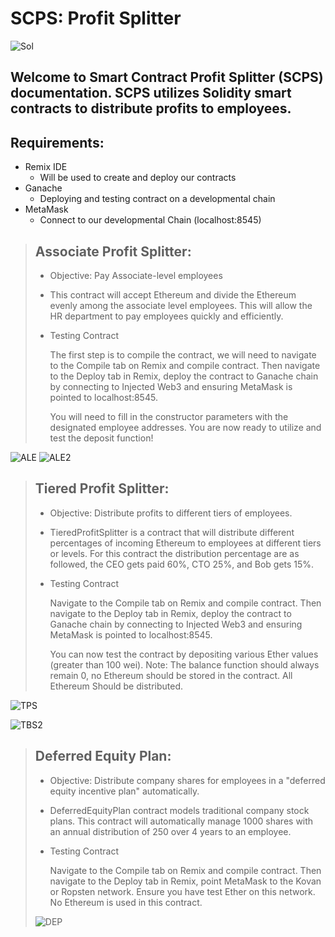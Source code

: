 # SCPS: Profit Splitter

![Sol](Images/sol.jpg)

## Welcome to Smart Contract Profit Splitter (SCPS) documentation. SCPS utilizes Solidity smart contracts to distribute profits to employees.

## Requirements:

- Remix IDE
  - Will be used to create and deploy our contracts
- Ganache
  - Deploying and testing contract on a developmental chain 
- MetaMask
  - Connect to our developmental Chain (localhost:8545)

> ## Associate Profit Splitter:
>
>- Objective: Pay Associate-level employees
>
>- This contract will accept Ethereum and divide the Ethereum evenly among the associate level employees. This will allow the HR department to pay employees quickly and efficiently.
>
>- Testing Contract
>
>   The first step is to compile the contract, we will need to navigate to the Compile tab on Remix and compile contract. Then navigate to the Deploy tab in Remix, deploy the contract to Ganache chain by connecting to Injected Web3 and ensuring MetaMask is pointed to localhost:8545.
>
>   You will need to fill in the constructor parameters with the designated employee addresses. You are now ready to utilize and test the deposit function!

![ALE](Images\AssociateProfitSplitter.JPG)
![ALE2](Images\AssociateProfitSplitter2.JPG)

> ## Tiered Profit Splitter:
>
> - Objective: Distribute profits to different tiers of employees.
>
> - TieredProfitSplitter is a contract that will distribute different percentages of incoming Ethereum to employees at different tiers or levels. For this contract the distribution percentage are as followed, the CEO gets paid 60%, CTO 25%, and Bob gets 15%.
> - Testing Contract
>
>   Navigate to the Compile tab on Remix and compile contract. Then navigate to the Deploy tab in Remix, deploy the contract to Ganache chain by connecting to Injected Web3 and ensuring MetaMask is pointed to localhost:8545.
>
>   You can now test the contract by depositing various Ether values (greater than 100 wei). Note: The balance function should always remain 0, no Ethereum should be stored in the contract. All Ethereum Should be distributed.

![TPS](Images/tieres.jpg)

![TBS2](Images/tiere2.jpg)

> ## Deferred Equity Plan:
>
> - Objective: Distribute company shares for employees in a "deferred equity incentive plan" automatically.
>
> - DeferredEquityPlan contract models traditional company stock plans. This contract will automatically manage 1000 shares with an annual distribution of 250 over 4 years to an employee.
> - Testing Contract
>
>   Navigate to the Compile tab on Remix and compile contract. Then navigate to the Deploy tab in Remix, point MetaMask to the Kovan or Ropsten network. Ensure you have test Ether on this network.
> No Ethereum is used in this contract. 
> 
>![DEP](Images/DeferredEquity.jpg)
